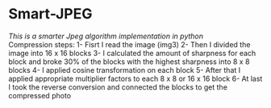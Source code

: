 # Smart-JPEG
*This is a smarter Jpeg algorithm implementation in python*<br>
Compression steps:
1- Fisrt I read the image (img3)
2- Then I divided the image into 16 x 16 blocks
3- I calculated the amount of sharpness for each block and broke 30% of the blocks with the highest sharpness into 8 x 8 blocks
4- I applied cosine transformation on each block
5- After that I applied appropriate multiplier factors to each 8 x 8 or 16 x 16 block
6- At last I took the reverse conversion and connected the blocks to get the compressed photo
